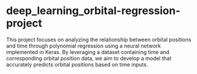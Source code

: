 # deep_learning_orbital-regression-project
This project focuses on analyzing the relationship between orbital positions and time through polynomial regression using a neural network implemented in Keras. By leveraging a dataset containing time and corresponding orbital position data, we aim to develop a model that accurately predicts orbital positions based on time inputs.
